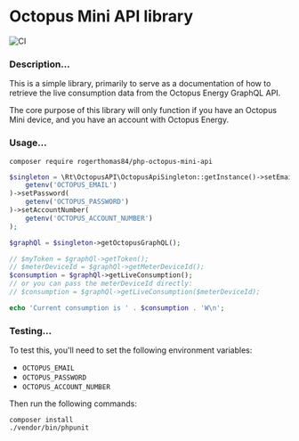 Octopus Mini API library
====

![CI](https://github.com/rogerthomas84/php-octopus-mini-api/actions/workflows/ci.yml/badge.svg?branch=master)

### Description...

This is a simple library, primarily to serve as a documentation of how to retrieve the live consumption data from the
Octopus Energy GraphQL API.

The core purpose of this library will only function if you have an Octopus Mini device, and you have an account with
Octopus Energy.

### Usage...

```
composer require rogerthomas84/php-octopus-mini-api
```

```php
$singleton = \Rt\OctopusAPI\OctopusApiSingleton::getInstance()->setEmail(
    getenv('OCTOPUS_EMAIL')
)->setPassword(
    getenv('OCTOPUS_PASSWORD')
)->setAccountNumber(
    getenv('OCTOPUS_ACCOUNT_NUMBER')
);

$graphQl = $singleton->getOctopusGraphQL();

// $myToken = $graphQl->getToken();
// $meterDeviceId = $graphQl->getMeterDeviceId();
$consumption = $graphQl->getLiveConsumption();
// or you can pass the meterDeviceId directly:
// $consumption = $graphQl->getLiveConsumption($meterDeviceId);

echo 'Current consumption is ' . $consumption . 'W\n';

```

### Testing...

To test this, you'll need to set the following environment variables:
  * `OCTOPUS_EMAIL`
  * `OCTOPUS_PASSWORD`
  * `OCTOPUS_ACCOUNT_NUMBER`

Then run the following commands:

```
composer install
./vendor/bin/phpunit
```
